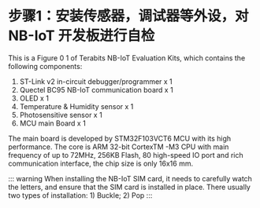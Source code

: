 # 步骤1：安装传感器，调试器等外设，对 NB-IoT 开发板进行自检

This is a Figure 0 1 of Terabits NB-IoT Evaluation Kits, which contains the following components:
1)	ST-Link v2 in-circuit debugger/programmer x 1
2)	Quectel BC95 NB-IoT communication board x 1
3)	OLED x 1
4)	Temperature & Humidity sensor x 1
5)	Photosensitive sensor x 1
6)	MCU main Board x 1

The main board is developed by STM32F103VCT6 MCU with its high performance. The core is ARM 32-bit CortexTM -M3 CPU with main frequency of up to 72MHz, 256KB Flash, 80 high-speed IO port and rich communication interface, the chip size is only 16x16 mm.

::: warning
When installing the NB-IoT SIM card, it needs to carefully watch the letters, and ensure that the SIM card is installed in place. 
There usually two types of installation: 1) Buckle; 2) Pop
:::